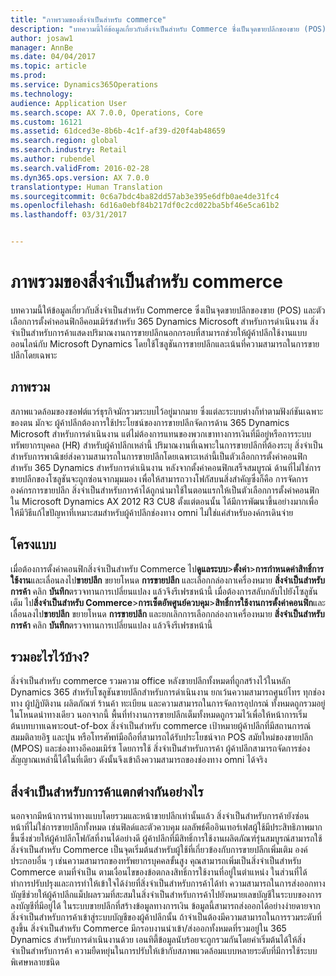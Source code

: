 ```yaml
---
title: "ภาพรวมของสิ่งจำเป็นสำหรับ commerce"
description: "บทความนี้ให้ข้อมูลเกี่ยวกับสิ่งจำเป็นสำหรับ Commerce ซึ่งเป็นจุดขายปลีกของขาย (POS) และตัวเลือกการตั้งค่าคอนฟิกอีคอมเมิร์ซสำหรับ 365 Dynamics Microsoft สำหรับการดำเนินงาน สิ่งจำเป็นสำหรับการค้าแสดงปริมาณงานการขายปลีกนอกกรอบที่สามารถช่วยให้ผู้ค้าปลีกใช้งานแบบออนไลน์กับ Microsoft Dynamics โดยใช้โซลูชันการขายปลีกและเน้นที่ความสามารถในการขายปลีกโดยเฉพาะ"
author: josaw1
manager: AnnBe
ms.date: 04/04/2017
ms.topic: article
ms.prod: 
ms.service: Dynamics365Operations
ms.technology: 
audience: Application User
ms.search.scope: AX 7.0.0, Operations, Core
ms.custom: 16121
ms.assetid: 61dced3e-8b6b-4c1f-af39-d20f4ab48659
ms.search.region: global
ms.search.industry: Retail
ms.author: rubendel
ms.search.validFrom: 2016-02-28
ms.dyn365.ops.version: AX 7.0.0
translationtype: Human Translation
ms.sourcegitcommit: 0c6a7bdc4ba82dd57ab3e395e6dfb0ae4de31fc4
ms.openlocfilehash: 6d16a0ebf84b217df0c2cd022ba5bf46e5ca61b2
ms.lasthandoff: 03/31/2017


---
```


# <a name="commerce-essentials-overview"></a>ภาพรวมของสิ่งจำเป็นสำหรับ commerce

บทความนี้ให้ข้อมูลเกี่ยวกับสิ่งจำเป็นสำหรับ Commerce ซึ่งเป็นจุดขายปลีกของขาย (POS) และตัวเลือกการตั้งค่าคอนฟิกอีคอมเมิร์ซสำหรับ 365 Dynamics Microsoft สำหรับการดำเนินงาน สิ่งจำเป็นสำหรับการค้าแสดงปริมาณงานการขายปลีกนอกกรอบที่สามารถช่วยให้ผู้ค้าปลีกใช้งานแบบออนไลน์กับ Microsoft Dynamics โดยใช้โซลูชันการขายปลีกและเน้นที่ความสามารถในการขายปลีกโดยเฉพาะ 

<a name="overview"></a>ภาพรวม
--------

สภาพแวดล้อมของซอฟต์แวร์ธุรกิจมักรวมระบบไว้อยู่มากมาย ซึ่งแต่ละระบบต่างก็ทำตามฟังก์ชันเฉพาะของตน มักจะ ผู้ค้าปลีกต้องการใช้ประโยชน์ของการขายปลีกจัดการด้าน 365 Dynamics Microsoft สำหรับการดำเนินงาน แต่ไม่ต้องการแทนของพวกเขาทางการเงินที่มีอยู่หรือการระบบทรัพยากรบุคคล (HR) สำหรับผู้ค้าปลีกเหล่านี้ ปริมาณงานที่เฉพาะในการขายปลีกที่ต้องระบุ สิ่งจำเป็นสำหรับการพาณิชย์ส่งความสามารถในการขายปลีกโดยเฉพาะเหล่านี้เป็นตัวเลือกการตั้งค่าคอนฟิกสำหรับ 365 Dynamics สำหรับการดำเนินงาน หลังจากตั้งค่าคอนฟิกเสร็จสมบูรณ์ ด้านที่ไม่ใช่การขายปลีกของโซลูชันจะถูกซ่อนจากมุมมอง เพื่อให้สามารถวางโฟกัสบนสิ่งสำคัญซึ่งก็คือ การจัดการองค์กรการขายปลีก สิ่งจำเป็นสำหรับการค้าได้ถูกนำมาใช้ในตอนแรกให้เป็นตัวเลือกการตั้งค่าคอนฟิกใน Microsoft Dynamics AX 2012 R3 CU8 ตั้งแต่ตอนนั้น ได้มีการพัฒนาขึ้นอย่างมากเพื่อให้มีวิธีแก้ไขปัญหาที่เหมาะสมสำหรับผู้ค้าปลีกช่องทาง omni ไม่ใช่แค่สำหรับองค์กรเดินจ่าย

## <a name="configuration"></a>โครงแบบ
เมื่อต้องการตั้งค่าคอนฟิกสิ่งจำเป็นสำหรับ Commerce ไป**ดูแลระบบ**&gt;**ตั้งค่า**&gt;**การกำหนดค่าสิทธิ์การใช้งาน**และเลื่อนลงไป**ขายปลีก** ขยายโหนด **การขายปลีก** และเลือกกล่องกาเครื่องหมาย **สิ่งจำเป็นสำหรับการค้า** คลิก **บันทึก**ตรวจทานการเปลี่ยนแปลง แล้วจึงรีเฟรชหน้านี้ เมื่อต้องการสลับกลับไปยังโซลูชันเต็ม ไป**สิ่งจำเป็นสำหรับ Commerce**&gt;**การเซ็ตอัพศูนย์ควบคุม**&gt;**สิทธิ์การใช้งานการตั้งค่าคอนฟิก**และเลื่อนลงไป**ขายปลีก** ขยายโหนด **การขายปลีก** และยกเลิกการเลือกกล่องกาเครื่องหมาย **สิ่งจำเป็นสำหรับการค้า** คลิก **บันทึก**ตรวจทานการเปลี่ยนแปลง แล้วจึงรีเฟรชหน้านี้

## <a name="what-is-included"></a>รวมอะไรไว้บ้าง?
สิ่งจำเป็นสำหรับ commerce รวมความ office หลังขายปลีกทั้งหมดที่ถูกสร้างไว้ในหลัก Dynamics 365 สำหรับโซลูชันขายปลีกสำหรับการดำเนินงาน ยกเว้นความสามารถศูนย์โทร ทุกช่องทาง ผู้ปฏิบัติงาน ผลิตภัณฑ์ ร้านค้า ทะเบียน และความสามารถในการจัดการอุปกรณ์ ทั้งหมดถูกรวมอยู่ในโหนดนำทางเดียว นอกจากนี้ พื้นที่ทำงานการขายปลีกเต็มทั้งหมดถูกรวมไว้เพื่อให้หน้าการเริ่มต้นบทบาทเฉพาะout-of-box สิ่งจำเป็นสำหรับ commerce เป้าหมายผู้ค้าปลีกที่มีสถานการณ์สมมติลายอิฐ และปูน หรือโทรศัพท์มือถือที่สามารถได้รับประโยชน์จาก POS สมัยใหม่ของขายปลีก (MPOS) และช่องทางอีคอมเมิร์ซ โดยการใช้ สิ่งจำเป็นสำหรับการค้า ผู้ค้าปลีกสามารถจัดการช่องสัญญาณเหล่านี้ได้ในที่เดียว ดังนั้นจึงเข้าถึงความสามารถของช่องทาง omni ได้จริง

## <a name="how-is-commerce-essentials-different"></a>สิ่งจำเป็นสำหรับการค้าแตกต่างกันอย่างไร
นอกจากมีหน้าการนำทางแบบโดยรวมและหน้าขายปลีกเท่านั้นแล้ว สิ่งจำเป็นสำหรับการค้ายังซ่อนหน้าที่ไม่ใช่การขายปลีกทั้งหมด เช่นฟิลด์และตัวควบคุม ผลลัพธ์คืออินเทอร์เฟสผู้ใช้มีประสิทธิภาพมากขึ้นซึ่งช่วยให้ผู้ค้าปลีกโฟกัสที่งานได้อย่างดี ผู้ค้าปลีกที่มีสิทธิ์การใช้งานผลิตภัณฑ์รุ่นสมบูรณ์สามารถใช้สิ่งจำเป็นสำหรับ Commerce เป็นจุดเริ่มต้นสำหรับผู้ใช้ที่เกี่ยวข้องกับการขายปลีกเพิ่มเติม องค์ประกอบอื่น ๆ เช่นความสามารถของทรัพยากรบุคคลขั้นสูง คุณสามารถเพิ่มเป็นสิ่งจำเป็นสำหรับ Commerce ตามที่จำเป็น ตามเงื่อนไขของข้อตกลงสิทธิ์การใช้งานที่อยู่ในตำแหน่ง ในส่วนที่ได้ทำการปรับปรุงและการทำให้เข้าใจได้ง่ายที่สิ่งจำเป็นสำหรับการค้าได้ทำ ความสามารถในการส่งออกทางบัญชีช่วยให้ผู้ค้าปลีกแม็ปผลรวมที่สะสมในสิ่งจำเป็นสำหรับการค้าไปยังหมายเลขบัญชีในระบบของการลงบัญชีที่มีอยู่ได้ ในระบบขายปลีกที่สร้างข้อมูลทางการเงิน ข้อมูลนี้สามารถส่งออกได้อย่างง่ายดายจากสิ่งจำเป็นสำหรับการค้าเข้าสู่ระบบบัญชีของผู้ค้าปลีกนั้น ถ้าจำเป็นต้องมีความสามารถในการรวมระดับที่สูงขึ้น สิ่งจำเป็นสำหรับ Commerce มีกรอบงานนำเข้า/ส่งออกทั้งหมดที่รวมอยู่ใน 365 Dynamics สำหรับการดำเนินงานด้วย เอนทิตี้ข้อมูลนับร้อยจะถูกรวมกันโดยค่าเริ่มต้นได้ให้สิ่งจำเป็นสำหรับการค้า ความยืดหยุ่นในการปรับให้เข้ากับสภาพแวดล้อมแบบหลายระดับที่มีการใช้ระบบพิเศษหลายชนิด


